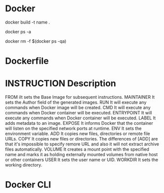 # Docker
docker build -t name .



docker ps -a

docker rm -f  $(docker ps -qa)


# Dockerfile

# INSTRUCTION	Description
FROM	iIt sets the Base Image for subsequent instructions.
MAINTAINER	It sets the Author field of the generated images.
RUN	It will execute any commands when Docker image will be created.
CMD	It will execute any commands when Docker container will be executed.
ENTRYPOINT	It will execute any commands when Docker container will be executed.
LABEL	It adds metadata to an image.
EXPOSE	It informs Docker that the container will listen on the specified network ports at runtime.
ENV	It sets the environment variable.
ADD	It copies new files, directories or remote file URLs.
COPY	It copies new files or directories.
The differences of [ADD] are that it's impossible to specify remore URL and also it will not extract archive files automatically.
VOLUME	It creates a mount point with the specified name and marks it as holding externally mounted volumes from native host or other containers
USER	It sets the user name or UID.
WORKDIR	It sets the working directory.

# Docker CLI



